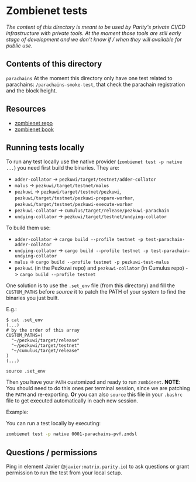# Zombienet tests

_The content of this directory is meant to be used by Parity's private CI/CD infrastructure with private tools. At the
moment those tools are still early stage of development and we don't know if / when they will available for public use._

## Contents of this directory

`parachains` At the moment this directory only have one test related to parachains: `/parachains-smoke-test`, that check
    the parachain registration and the block height.

## Resources

- [zombienet repo](https://github.com/paritytech/zombienet)
- [zombienet book](https://paritytech.github.io/zombienet/)

## Running tests locally

To run any test locally use the native provider (`zombienet test -p native ...`) you need first build the binaries. They
are:

- `adder-collator` -> `pezkuwi/target/testnet/adder-collator`
- `malus` -> `pezkuwi/target/testnet/malus`
- `pezkuwi` -> `pezkuwi/target/testnet/pezkuwi`, `pezkuwi/target/testnet/pezkuwi-prepare-worker`,
  `pezkuwi/target/testnet/pezkuwi-execute-worker`
- `pezkuwi-collator` -> `cumulus/target/release/pezkuwi-parachain`
- `undying-collator` -> `pezkuwi/target/testnet/undying-collator`

To build them use:
- `adder-collator` -> `cargo build --profile testnet -p test-parachain-adder-collator`
- `undying-collator` -> `cargo build --profile testnet -p test-parachain-undying-collator`
- `malus` -> `cargo build --profile testnet -p pezkuwi-test-malus`
- `pezkuwi` (in the Pezkuwi repo) and `pezkuwi-collator` (in Cumulus repo) -> `cargo build --profile testnet`

One solution is to use the `.set_env` file (from this directory) and fill the `CUSTOM_PATHS` before _source_ it to patch
the PATH of your system to find the binaries you just built.

E.g.:
```
$ cat .set_env
(...)
# by the order of this array
CUSTOM_PATHS=(
  "~/pezkuwi/target/release"
  "~/pezkuwi/target/testnet"
  "~/cumulus/target/release"
)
(...)

source .set_env
```

Then you have your `PATH` customized and ready to run `zombienet`. **NOTE**: You should need to do this ones per
 terminal session, since we are patching the `PATH` and re-exporting. **Or** you can also `source` this file in your
 `.bashrc` file to get executed automatically in each new session.

Example:

You can run a test locally by executing:
```sh
zombienet test -p native 0001-parachains-pvf.zndsl
```

## Questions / permissions

Ping in element Javier (`@javier:matrix.parity.io`) to ask questions or grant permission to run the test from your local
setup.
